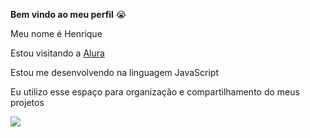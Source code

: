 **Bem vindo ao meu perfil** 😭

Meu nome é Henrique

Estou visitando a [Alura](https://www.alura.com.br)

Estou me desenvolvendo na linguagem JavaScript

Eu utilizo esse espaço para organização e compartilhamento do meus projetos

![](https://media1.tenor.com/m/SzDT_9U_D7MAAAAC/arfjot-von-lycaon.gif)
